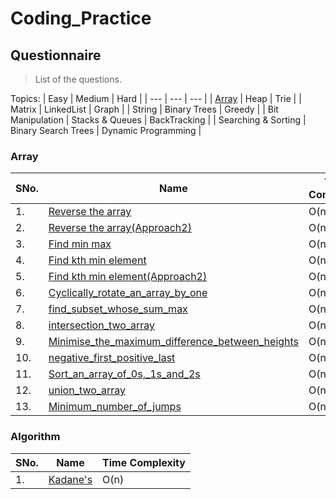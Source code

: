 # Coding_Practice

## Questionnaire
> List of the questions.

Topics:
| Easy | Medium | Hard |
| --- | --- | --- |
| [Array](https://github.com/AshishVarshneyy/Coding_Practice/tree/master/general_code_practice/Array) | Heap | Trie |
| Matrix | LinkedList | Graph |
| String | Binary Trees  | Greedy |
| Bit Manipulation | Stacks & Queues | BackTracking |
| Searching & Sorting | Binary Search Trees | Dynamic Programming |

### Array
| SNo. | Name | Time Complexity |
| --- | --- | --- |
| 1. | [Reverse the array](https://github.com/AshishVarshneyy/Coding_Practice/blob/master/general_code_practice/Array/reverse_the_array.cpp)| O(n)|
| 2. | [Reverse the array(Approach2)](https://github.com/AshishVarshneyy/Coding_Practice/blob/master/general_code_practice/Array/reverse_array2.cpp)| O(n)|
| 3. | [Find min max](https://github.com/AshishVarshneyy/Coding_Practice/blob/master/general_code_practice/Array/max_min_min_compa.cpp)| O(n)|
| 4. | [Find kth min element](https://github.com/AshishVarshneyy/Coding_Practice/blob/master/general_code_practice/Array/Kth_min_ele.cpp)| O(n)|
| 5. | [Find kth min element(Approach2)](https://github.com/AshishVarshneyy/Coding_Practice/blob/master/general_code_practice/Array/Kth_max_min.cpp)| O(nlogn)|
| 6. | [Cyclically_rotate_an_array_by_one](https://github.com/AshishVarshneyy/Coding_Practice/blob/master/general_code_practice/Array/Cyclically_rotate_an_array_by_one.cpp)| O(n)|
| 7. | [find_subset_whose_sum_max](https://github.com/AshishVarshneyy/Coding_Practice/blob/master/general_code_practice/Array/find_subset_whose_sum_max.cpp)| O(n)|
| 8. | [intersection_two_array](https://github.com/AshishVarshneyy/Coding_Practice/blob/master/general_code_practice/Array/intersection_two_array.cpp)| O(n)|
| 9. | [Minimise_the_maximum_difference_between_heights](https://github.com/AshishVarshneyy/Coding_Practice/blob/master/general_code_practice/Array/Minimise_the_maximum_difference_between_heights.cpp)| O(n)|
| 10. | [negative_first_positive_last](https://github.com/AshishVarshneyy/Coding_Practice/blob/master/general_code_practice/Array/negative_first_positive_last.cpp)| O(n)|
| 11. | [Sort_an_array_of_0s,_1s_and_2s ](https://github.com/AshishVarshneyy/Coding_Practice/blob/master/general_code_practice/Array/Sort_an_array_of_0s%2C_1s_and_2s%20.cpp)| O(n)|
| 12. | [union_two_array](https://github.com/AshishVarshneyy/Coding_Practice/blob/master/general_code_practice/Array/union_two_array.cpp)| O(n)|
| 13. | [Minimum_number_of_jumps](https://github.com/AshishVarshneyy/Coding_Practice/blob/master/general_code_practice/Array/Minimum_number_of_jumps.cpp)| O(n)|


### Algorithm
| SNo. | Name | Time Complexity |
| --- | --- | --- |
| 1. |[Kadane's](https://github.com/AshishVarshneyy/Coding_Practice/blob/master/algorithms/kadane's.cpp) | O(n)|

